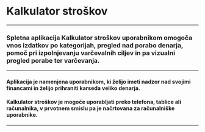 # **Kalkulator stroškov**
***
### Spletna aplikacija Kalkulator stroškov uporabnikom omogoča vnos izdatkov po kategorijah, pregled nad porabo denarja, pomoč pri izpolnjevanju varčevalnih ciljev in pa vizualni pregled porabe ter varčevanja.

***
#### Aplikacija je namenjena uporabnikom, ki želijo imeti nadzor nad svojimi financami in želijo prihraniti karseda veliko denarja.
#### Kalkulator stroškov je mogoče uporabljati preko telefona, tablice ali računalnika, v prvotnem smislu pa je načrtovana za računalniške uporabnike. 

***
